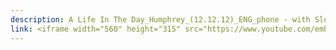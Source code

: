 ```yaml
---
description: A Life In The Day_Humphrey_(12.12.12)_ENG_phone - with Slum TV
link: <iframe width="560" height="315" src="https://www.youtube.com/embed/sHFhTiNWhrQ?si=KxZHOis_rMarxg3c" title="YouTube video player" frameborder="0" allow="accelerometer; autoplay; clipboard-write; encrypted-media; gyroscope; picture-in-picture; web-share" referrerpolicy="strict-origin-when-cross-origin" allowfullscreen></iframe>
---
```

